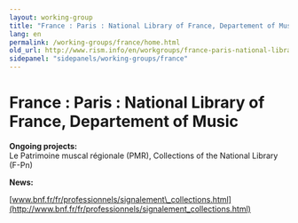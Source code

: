 ```yaml
---
layout: working-group
title: "France : Paris : National Library of France, Departement of Music"
lang: en
permalink: /working-groups/france/home.html
old_url: http://www.rism.info/en/workgroups/france-paris-national-library-of-france-departement-of-music/home.html
sidepanel: "sidepanels/working-groups/france"
---
```


# France : Paris : National Library of France, Departement of Music

**Ongoing projects:**   
Le Patrimoine muscal régionale (PMR), Collections of the National Library (F-Pn)

**News:**

[www.bnf.fr/fr/professionnels/signalement\_collections.html](http://www.bnf.fr/fr/professionnels/signalement_collections.html)